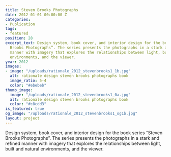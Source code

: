```yaml
---
title: Steven Brooks Photographs
date: 2012-01-01 00:00:00 Z
categories:
- Publication
tags:
- featured
position: 28
excerpt_text: Design system, book cover, and interior design for the book series “Steven
  Brooks Photographs”. The series presents the photographs in a stark and refined
  manner with imagery that explores the relationships between light, built and natural
  environments, and the viewer.
year: 2012
images:
- image: "/uploads/rationale_2012_stevenbrooks1_1b.jpg"
  alt: rationale design steven brooks photographs book
  image_ratio: 5-4
  color: "#ebebeb"
thumb_image:
  image: "/uploads/rationale_2012_stevenbrooks1_0a.jpg"
  alt: rationale design steven brooks photographs book
  color: "#c8cdd3"
is_featured: true
og_image: "/uploads/rationale_2012_stevenbrooks1_og1b.jpg"
layout: project
---
```


Design system, book cover, and interior design for the book series “Steven Brooks Photographs”. The series presents the photographs in a stark and refined manner with imagery that explores the relationships between light, built and natural environments, and the viewer.